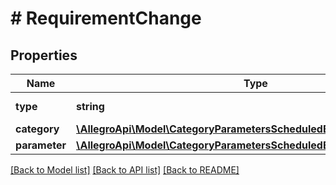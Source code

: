 # # RequirementChange

## Properties

Name | Type | Description | Notes
------------ | ------------- | ------------- | -------------
**type** | **string** |  | [default to 'REQUIREMENT_CHANGE']
**category** | [**\AllegroApi\Model\CategoryParametersScheduledBaseChangeCategory**](CategoryParametersScheduledBaseChangeCategory.md) |  |
**parameter** | [**\AllegroApi\Model\CategoryParametersScheduledBaseChangeParameter**](CategoryParametersScheduledBaseChangeParameter.md) |  |

[[Back to Model list]](../../README.md#models) [[Back to API list]](../../README.md#endpoints) [[Back to README]](../../README.md)

